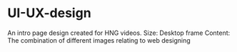 # UI-UX-design
An intro page design created for HNG videos.
Size: Desktop frame
Content: The combination of different images relating to web designing
